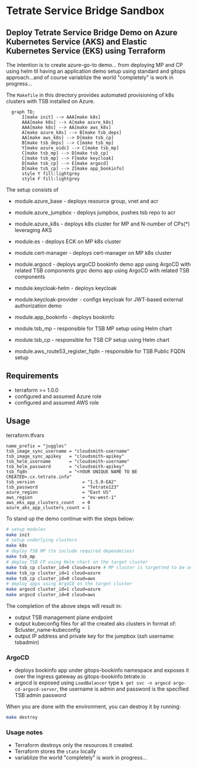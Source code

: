 # Tetrate Service Bridge Sandbox

## Deploy Tetrate Service Bridge Demo on Azure Kubernetes Service (AKS) and Elastic Kubernetes Service (EKS) using Terraform

The intention is to create azure-go-to demo... from deploying MP and CP using helm til having an application demo setup using standard and gitops approach...and of course variablize the world "completely" is work in progress...

The `Makefile` in this directory provides automated provisioning of k8s clusters with TSB installed on Azure.

```mermaid
  graph TD;
      I[make init] --> AAA[make k8s]
      AAA[make k8s] --> A[make azure_k8s]
      AAA[make k8s] --> AA[make aws_k8s]
      A[make azure_k8s] --> B[make tsb_deps]
      AA[make aws_k8s] --> D[make tsb_cp]
      B[make tsb_deps] --> C[make tsb_mp]
      Y[make azure_oidc] --> C[make tsb_mp]
      C[make tsb_mp] --> D[make tsb_cp]
      C[make tsb_mp] --> F[make keycloak]
      D[make tsb_cp] --> E[make argocd]
      D[make tsb_cp] --> Z[make app_bookinfo]
      style Y fill:lightgrey
      style F fill:lightgrey
```

The setup consists of

- module.azure_base - deploys resource group, vnet and acr
- module.azure_jumpbox - deploys jumpbox, pushes tsb repo to acr
- module.azure_k8s - deploys k8s cluster for MP and N-number of CPs(\*) leveraging AKS

- module.es - deploys ECK on MP k8s cluster
- module.cert-manager - deploys cert-manager on MP k8s cluster
- module.argocd - deploys argoCD
  bookinfo demo app using ArgoCD with related TSB components
  grpc demo app using ArgoCD with related TSB components
- module.keycloak-helm - deploys keycloak
- module.keycloak-provider - configs keycloak for JWT-based external authorization demo
- module.app_bookinfo - deploys bookinfo

- module.tsb_mp - responsible for TSB MP setup using Helm chart
- module.tsb_cp - responsible for TSB CP setup using Helm chart
- module.aws_route53_register_fqdn - responsible for TSB Public FQDN setup

## Requirements

- terraform >= 1.0.0
- configured and assumed Azure role
- configured and assumed AWS role

## Usage

terraform.tfvars

```
name_prefix = "juggles"
tsb_image_sync_username = "cloudsmith-username"
tsb_image_sync_apikey   = "cloudsmith-apikey"
tsb_helm_username       = "cloudsmith-username"
tsb_helm_password       = "cloudsmith-apikey"
tsb_fqdn                = "<YOUR UNIQUE NAME TO BE CREATED>.cx.tetrate.info"
tsb_version                  = "1.5.0-EA2"
tsb_password                 = "Tetrate123"
azure_region                 = "East US"
aws_region                   = "eu-west-1"
aws_eks_app_clusters_count   = 0
azure_aks_app_clusters_count = 1
```

To stand up the demo continue with the steps below:

```bash
# setup modules
make init
# setup underlying clusters
make k8s
# deploy TSB MP (to include required dependecies)
make tsb_mp
# deploy TSB CP using Helm chart on the target cluster
make tsb_cp cluster_id=0 cloud=azure # MP cluster is targetted to be onboarded as Tier1
make tsb_cp cluster_id=1 cloud=azure
make tsb_cp cluster_id=0 cloud=aws
# deploy apps using ArgoCD on the target cluster
make argocd cluster_id=1 cloud=azure
make argocd cluster_id=0 cloud=aws
```

The completion of the above steps will result in:

- output TSB management plane endpoint
- output kubeconfig files for all the created aks clusters in format of: $cluster_name-kubeconfig
- output IP address and private key for the jumpbox (ssh username: tsbadmin)

### ArgoCD

- deploys bookinfo app under gitops-bookinfo namespace and exposes it over the ingress gateway as gitops-bookinfo.tetrate.io
- argocd is exposed using `LoadBalancer` type `k get svc -n argocd argo-cd-argocd-server`, the username is admin and password is the specified TSB admin password

When you are done with the environment, you can destroy it by running:

```bash
make destroy
```

### Usage notes

- Terraform destroys only the resources it created.
- Terraform stores the `state` locally
- variablize the world "completely" is work in progress...
